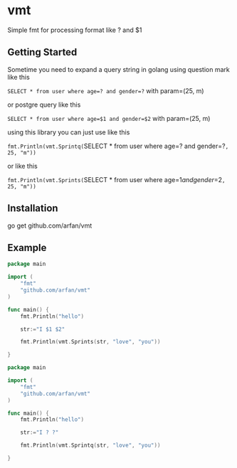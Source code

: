 # vmt

Simple fmt for processing format like ? and $1

## Getting Started

Sometime you need to expand a query string in golang using question mark like this

`SELECT * from user where age=? and gender=?` with param=(25, m)

or postgre query like this

`SELECT * from user where age=$1 and gender=$2` with param=(25, m)

using this library you can just use like this

`fmt.Println(vmt.Sprintq(`SELECT * from user where age=? and gender=?`, 25, "m"))`

or like this

`fmt.Println(vmt.Sprints(`SELECT * from user where age=$1 and gender=$2`, 25, "m"))`


## Installation
go get github.com/arfan/vmt

## Example
```go
package main

import (
	"fmt"
	"github.com/arfan/vmt"
)

func main() {
	fmt.Println("hello")

	str:="I $1 $2"

	fmt.Println(vmt.Sprints(str, "love", "you"))

}
```

```go
package main

import (
	"fmt"
	"github.com/arfan/vmt"
)

func main() {
	fmt.Println("hello")

	str:="I ? ?"

	fmt.Println(vmt.Sprintq(str, "love", "you"))

}
```
